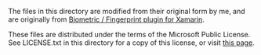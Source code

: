 The files in this directory are modified from their original form by me, and are originally from [Biometric / Fingerprint plugin for Xamarin](https://github.com/smstuebe/xamarin-fingerprint).

These files are distributed under the terms of the Microsoft Public License.  See LICENSE.txt in this directory for a copy of this license, or visit [this page](https://github.com/smstuebe/xamarin-fingerprint/blob/master/LICENSE).